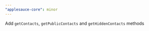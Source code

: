 ```yaml
---
"applesauce-core": minor
---
```


Add `getContacts`, `getPublicContacts` and `getHiddenContacts` methods
